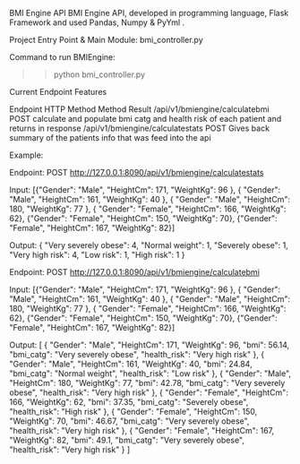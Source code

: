 BMI Engine API
BMI Engine API, developed in programming language, Flask Framework and used Pandas, Numpy & PyYml .

Project Entry Point & Main Module:
bmi_controller.py

Command to run BMIEngine:
>>python bmi_controller.py

Current Endpoint Features

Endpoint	HTTP Method	Method	Result
/api/v1/bmiengine/calculatebmi	POST	calculate and populate bmi catg and health risk of each patient and returns in response
/api/v1/bmiengine/calculatestats	POST	Gives back summary of the patients info that was feed into the api

Example:

Endpoint:
POST http://127.0.0.1:8090/api/v1/bmiengine/calculatestats

Input:
[{"Gender": "Male", "HeightCm": 171, "WeightKg": 96 },
{ "Gender": "Male", "HeightCm": 161, "WeightKg": 40 },
{ "Gender": "Male", "HeightCm": 180, "WeightKg": 77 },
{ "Gender": "Female", "HeightCm": 166, "WeightKg": 62},
{"Gender": "Female", "HeightCm": 150, "WeightKg": 70},
{"Gender": "Female", "HeightCm": 167, "WeightKg": 82}]

Output:
{
    "Very severely obese": 4,
    "Normal weight": 1,
    "Severely obese": 1,
    "Very high risk": 4,
    "Low risk": 1,
    "High risk": 1
}

Endpoint:
POST http://127.0.0.1:8090/api/v1/bmiengine/calculatebmi

Input:
[{"Gender": "Male", "HeightCm": 171, "WeightKg": 96 },
{ "Gender": "Male", "HeightCm": 161, "WeightKg": 40 },
{ "Gender": "Male", "HeightCm": 180, "WeightKg": 77 },
{ "Gender": "Female", "HeightCm": 166, "WeightKg": 62},
{"Gender": "Female", "HeightCm": 150, "WeightKg": 70},
{"Gender": "Female", "HeightCm": 167, "WeightKg": 82}]

Output:
[
    {
        "Gender": "Male",
        "HeightCm": 171,
        "WeightKg": 96,
        "bmi": 56.14,
        "bmi_catg": "Very severely obese",
        "health_risk": "Very high risk"
    },
    {
        "Gender": "Male",
        "HeightCm": 161,
        "WeightKg": 40,
        "bmi": 24.84,
        "bmi_catg": "Normal weight",
        "health_risk": "Low risk"
    },
    {
        "Gender": "Male",
        "HeightCm": 180,
        "WeightKg": 77,
        "bmi": 42.78,
        "bmi_catg": "Very severely obese",
        "health_risk": "Very high risk"
    },
    {
        "Gender": "Female",
        "HeightCm": 166,
        "WeightKg": 62,
        "bmi": 37.35,
        "bmi_catg": "Severely obese",
        "health_risk": "High risk"
    },
    {
        "Gender": "Female",
        "HeightCm": 150,
        "WeightKg": 70,
        "bmi": 46.67,
        "bmi_catg": "Very severely obese",
        "health_risk": "Very high risk"
    },
    {
        "Gender": "Female",
        "HeightCm": 167,
        "WeightKg": 82,
        "bmi": 49.1,
        "bmi_catg": "Very severely obese",
        "health_risk": "Very high risk"
    }
]
